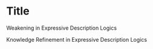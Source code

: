 # Title

Weakening in Expressive Description Logics

Knowledge Refinement in Expressive Description Logics